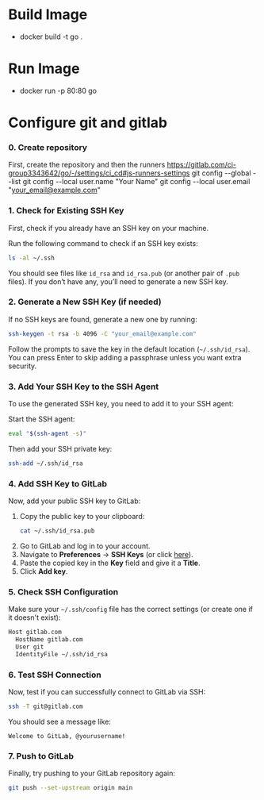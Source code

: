 # Build Image
- docker build -t go .

# Run Image 
- docker run -p 80:80 go

# Configure git and gitlab
### 0. **Create repository**
 First, create the repository and then the runners 
 https://gitlab.com/ci-group3343642/go/-/settings/ci_cd#js-runners-settings
git config --global --list
git config --local user.name "Your Name"
git config --local user.email "your_email@example.com"

### 1. **Check for Existing SSH Key**
First, check if you already have an SSH key on your machine.

Run the following command to check if an SSH key exists:
```bash
ls -al ~/.ssh
```
You should see files like `id_rsa` and `id_rsa.pub` (or another pair of `.pub` files). If you don’t have any, you’ll need to generate a new SSH key.

### 2. **Generate a New SSH Key (if needed)**
If no SSH keys are found, generate a new one by running:
```bash
ssh-keygen -t rsa -b 4096 -C "your_email@example.com"
```
Follow the prompts to save the key in the default location (`~/.ssh/id_rsa`). You can press Enter to skip adding a passphrase unless you want extra security.

### 3. **Add Your SSH Key to the SSH Agent**
To use the generated SSH key, you need to add it to your SSH agent:

Start the SSH agent:
```bash
eval "$(ssh-agent -s)"
```

Then add your SSH private key:
```bash
ssh-add ~/.ssh/id_rsa
```

### 4. **Add SSH Key to GitLab**
Now, add your public SSH key to GitLab:

1. Copy the public key to your clipboard:
   ```bash
   cat ~/.ssh/id_rsa.pub
   ```
2. Go to GitLab and log in to your account.
3. Navigate to **Preferences** -> **SSH Keys** (or click [here](https://gitlab.com/-/user_settings/ssh_keys)).
4. Paste the copied key in the **Key** field and give it a **Title**.
5. Click **Add key**.

### 5. **Check SSH Configuration**
Make sure your `~/.ssh/config` file has the correct settings (or create one if it doesn't exist):

```bash
Host gitlab.com
  HostName gitlab.com
  User git
  IdentityFile ~/.ssh/id_rsa
```

### 6. **Test SSH Connection**
Now, test if you can successfully connect to GitLab via SSH:
```bash
ssh -T git@gitlab.com
```
You should see a message like:
```
Welcome to GitLab, @yourusername!
```

### 7. **Push to GitLab**
Finally, try pushing to your GitLab repository again:
```bash
git push --set-upstream origin main
```